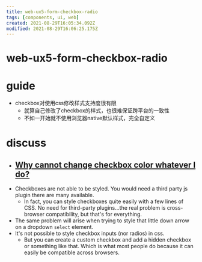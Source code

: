 ```yaml
---
title: web-ux5-form-checkbox-radio
tags: [components, ui, web]
created: 2021-08-29T16:05:34.092Z
modified: 2021-08-29T16:06:25.175Z
---
```


# web-ux5-form-checkbox-radio

# guide

- checkbox对使用css修改样式支持度很有限
  - 就算自己修改了checkbox的样式，也很难保证跨平台的一致性
  - 不如一开始就不使用浏览器native默认样式，完全自定义
# discuss
- ## [Why cannot change checkbox color whatever I do?](https://stackoverflow.com/questions/24322599)
- Checkboxes are not able to be styled. You would need a third party js plugin there are many available.
  - In fact, you can style checkboxes quite easily with a few lines of CSS. No need for third-party plugins...the real problem is cross-browser compatibility, but that's for everything.
- The same problem will arise when trying to style that little down arrow on a dropdown `select` element.
- It's not possible to style checkbox inputs (nor radios) in css.
  - But you can create a custom checkbox and add a hidden checkbox or something like that. Which is what most people do because it can easily be compatible across browsers.
